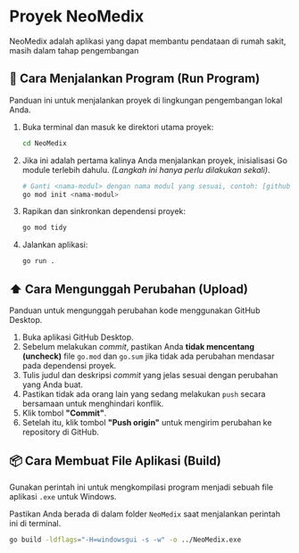 # Proyek NeoMedix

NeoMedix adalah aplikasi yang dapat membantu pendataan di rumah sakit, masih dalam tahap pengembangan 

## 🚀 Cara Menjalankan Program (Run Program)

Panduan ini untuk menjalankan proyek di lingkungan pengembangan lokal Anda.

1.  Buka terminal dan masuk ke direktori utama proyek:
    ```bash
    cd NeoMedix
    ```

2.  Jika ini adalah pertama kalinya Anda menjalankan proyek, inisialisasi Go module terlebih dahulu. *(Langkah ini hanya perlu dilakukan sekali)*.
    ```bash
    # Ganti <nama-modul> dengan nama modul yang sesuai, contoh: [github.com/user/neomedix](https://github.com/user/neomedix)
    go mod init <nama-modul>
    ```

3.  Rapikan dan sinkronkan dependensi proyek:
    ```bash
    go mod tidy
    ```

4.  Jalankan aplikasi:
    ```bash
    go run .
    ```

## ⬆️ Cara Mengunggah Perubahan (Upload)

Panduan untuk mengunggah perubahan kode menggunakan GitHub Desktop.

1.  Buka aplikasi GitHub Desktop.
2.  Sebelum melakukan *commit*, pastikan Anda **tidak mencentang (uncheck)** file `go.mod` dan `go.sum` jika tidak ada perubahan mendasar pada dependensi proyek.
3.  Tulis judul dan deskripsi *commit* yang jelas sesuai dengan perubahan yang Anda buat.
4.  Pastikan tidak ada orang lain yang sedang melakukan `push` secara bersamaan untuk menghindari konflik.
5.  Klik tombol **"Commit"**.
6.  Setelah itu, klik tombol **"Push origin"** untuk mengirim perubahan ke repository di GitHub.

## 📦 Cara Membuat File Aplikasi (Build)

Gunakan perintah ini untuk mengkompilasi program menjadi sebuah file aplikasi `.exe` untuk Windows.

Pastikan Anda berada di dalam folder `NeoMedix` saat menjalankan perintah ini di terminal.

```bash
go build -ldflags="-H=windowsgui -s -w" -o ../NeoMedix.exe